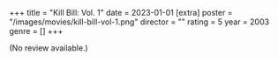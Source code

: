 +++
title = "Kill Bill: Vol. 1"
date = 2023-01-01
[extra]
poster = "/images/movies/kill-bill-vol-1.png"
director = ""
rating = 5
year = 2003
genre = []
+++

(No review available.)
